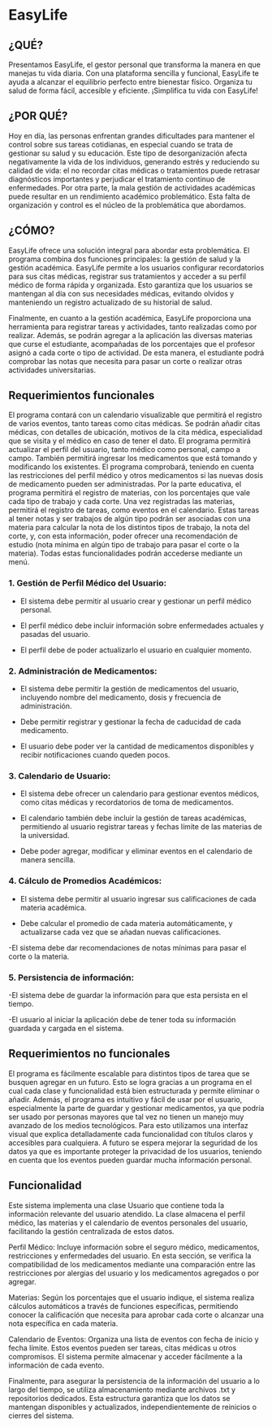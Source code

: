 # EasyLife

## ¿QUÉ? 

Presentamos EasyLife, el gestor personal que transforma la manera en que manejas tu vida diaria. Con una plataforma sencilla y funcional, EasyLife te ayuda a alcanzar el equilibrio perfecto entre bienestar físico. Organiza tu salud de forma fácil, accesible y eficiente. ¡Simplifica tu vida con EasyLife! 

  

## ¿POR QUÉ? 

Hoy en día, las personas enfrentan grandes dificultades para mantener el control sobre sus tareas cotidianas, en especial cuando se trata de gestionar su salud y su educación. Este tipo de desorganización afecta negativamente la vida de los individuos, generando estrés y reduciendo su calidad de vida: el no recordar citas médicas o tratamientos puede retrasar diagnósticos importantes y perjudicar el tratamiento continuo de enfermedades. Por otra parte, la mala gestión de actividades académicas puede resultar en un rendimiento académico problemático. Esta falta de organización y control es el núcleo de la problemática que abordamos. 

  

## ¿CÓMO? 

EasyLife ofrece una solución integral para abordar esta problemática. El programa combina dos funciones principales: la gestión de salud y la gestión académica. EasyLife permite a los usuarios configurar recordatorios para sus citas médicas, registrar sus tratamientos y acceder a su perfil médico de forma rápida y organizada. Esto garantiza que los usuarios se mantengan al día con sus necesidades médicas, evitando olvidos y manteniendo un registro actualizado de su historial de salud. 

Finalmente, en cuanto a la gestión académica, EasyLife proporciona una herramienta para registrar tareas y actividades, tanto realizadas como por realizar. Además, se podrán agregar a la aplicación las diversas materias que curse el estudiante, acompañadas de los porcentajes que el profesor asignó a cada corte o tipo de actividad. De esta manera, el estudiante podrá comprobar las notas que necesita para pasar un corte o realizar otras actividades universitarias. 

 

 

 

## Requerimientos funcionales 

El programa contará con un calendario visualizable que permitirá el registro de varios eventos, tanto tareas como citas médicas. Se podrán añadir citas médicas, con detalles de ubicación, motivos de la cita médica, especialidad que se visita y el médico en caso de tener el dato. El programa permitirá actualizar el perfil del usuario, tanto médico como personal, campo a campo. También permitirá ingresar los medicamentos que está tomando y modificando los existentes. El programa comprobará, teniendo en cuenta las restricciones del perfil médico y otros medicamentos si las nuevas dosis de medicamento pueden ser administradas. Por la parte educativa, el programa permitirá el registro de materias, con los porcentajes que vale cada tipo de trabajo y cada corte. Una vez registradas las materias, permitirá el registro de tareas, como eventos en el calendario. Estas tareas al tener notas y ser trabajos de algún tipo podrán ser asociadas con una materia para calcular la nota de los distintos tipos de trabajo, la nota del corte, y, con esta información, poder ofrecer una recomendación de estudio (nota mínima en algún tipo de trabajo para pasar el corte o la materia). Todas estas funcionalidades podrán accederse mediante un menú. 

 

### 1. Gestión de Perfil Médico del Usuario: 

- El sistema debe permitir al usuario crear y gestionar un perfil médico personal. 

- El perfil médico debe incluir información sobre enfermedades actuales y pasadas del usuario. 

- El perfil debe de poder actualizarlo el usuario en cualquier momento. 

  

### 2. Administración de Medicamentos: 

- El sistema debe permitir la gestión de medicamentos del usuario, incluyendo nombre del medicamento, dosis y frecuencia de administración. 

- Debe permitir registrar y gestionar la fecha de caducidad de cada medicamento. 

- El usuario debe poder ver la cantidad de medicamentos disponibles y recibir notificaciones cuando queden pocos. 

   

### 3. Calendario de Usuario: 

- El sistema debe ofrecer un calendario para gestionar eventos médicos, como citas médicas y recordatorios de toma de medicamentos. 

- El calendario también debe incluir la gestión de tareas académicas, permitiendo al usuario registrar tareas y fechas límite de las materias de la universidad. 

-   Debe poder agregar, modificar y eliminar eventos en el calendario de manera sencilla. 


  
### 4. Cálculo de Promedios Académicos: 

- El sistema debe permitir al usuario ingresar sus calificaciones de cada materia académica. 

- Debe calcular el promedio de cada materia automáticamente, y actualizarse cada vez que se añadan nuevas calificaciones. 

-El sistema debe dar recomendaciones de notas mínimas para pasar el corte o la materia. 

 

### 5. Persistencia de información: 

-El sistema debe de guardar la información para que esta persista en el tiempo. 

-El usuario al iniciar la aplicación debe de tener toda su información guardada y cargada en el sistema. 

 

## Requerimientos no funcionales 

El programa es fácilmente escalable para distintos tipos de tarea que se busquen agregar en un futuro. Esto se logra gracias a un programa en el cual cada clase y funcionalidad está bien estructurada y permite eliminar o añadir. Además, el programa es intuitivo y fácil de usar por el usuario, especialmente la parte de guardar y gestionar medicamentos, ya que podría ser usado por personas mayores que tal vez no tienen un manejo muy avanzado de los medios tecnológicos. Para esto utilizamos una interfaz visual que explica detalladamente cada funcionalidad con títulos claros y accesibles para cualquiera. A futuro se espera mejorar la seguridad de los datos ya que es importante proteger la privacidad de los usuarios, teniendo en cuenta que los eventos pueden guardar mucha información personal. 

 

 

 

 

## Funcionalidad

Este sistema implementa una clase Usuario que contiene toda la información relevante del usuario atendido. La clase almacena el perfil médico, las materias y el calendario de eventos personales del usuario, facilitando la gestión centralizada de estos datos. 

Perfil Médico: Incluye información sobre el seguro médico, medicamentos, restricciones y enfermedades del usuario. En esta sección, se verifica la compatibilidad de los medicamentos mediante una comparación entre las restricciones por alergias del usuario y los medicamentos agregados o por agregar. 

Materias: Según los porcentajes que el usuario indique, el sistema realiza cálculos automáticos a través de funciones específicas, permitiendo conocer la calificación que necesita para aprobar cada corte o alcanzar una nota específica en cada materia. 

Calendario de Eventos: Organiza una lista de eventos con fecha de inicio y fecha límite. Estos eventos pueden ser tareas, citas médicas u otros compromisos. El sistema permite almacenar y acceder fácilmente a la información de cada evento. 

Finalmente, para asegurar la persistencia de la información del usuario a lo largo del tiempo, se utiliza almacenamiento mediante archivos .txt y repositorios dedicados. Esta estructura garantiza que los datos se mantengan disponibles y actualizados, independientemente de reinicios o cierres del sistema. 
 
